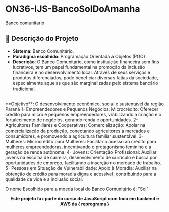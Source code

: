 # ON36-IJS-BancoSolDoAmanha
Banco comunitario
<br> 

## 📂  Descrição do Projeto

- **Sistema**: Banco Comunitário.
- **Paradigma escolhido**:  Programação Orientada a Objetos (POO)
- **Descrição**: 
O Banco Comunitário, como instituição financeira sem fins lucrativos, tem um papel fundamental na promoção da inclusão financeira e no desenvolvimento local. Através de seus serviços e produtos diferenciados, pode beneficiar diversas fatias da sociedade, especialmente aquelas que são marginalizadas pelo sistema bancário tradicional.
<br>
**Objetivo**: O desenvolvimento econômico, social e sustentável da região Paraná
  1- Empreendedores e Pequenos Negócios:
     Microcrédito: Oferecer crédito para micro e pequenos empreendedores, viabilizando a criação e o fortalecimento de negócios, gerando renda e oportunidades.
  2- Agricultores Familiares e Cooperativas:
     Comercialização: Apoiar na comercialização da produção, conectando agricultores a mercados e consumidores, e promovendo a agricultura familiar sustentável.
  3- Mulheres:
     Microcrédito para Mulheres: Facilitar o acesso ao crédito para mulheres empreendedoras, incentivando o protagonismo feminino e a geração de renda autônoma.
  4- Jovens:
      Orientação Profissional: Auxiliar jovens na escolha de carreira, desenvolvimento de currículo e busca por oportunidades de emprego, facilitando a inserção no mercado de trabalho.
  5- Pessoas em Situação de Vulnerabilidade:
     Apoio à Moradia: Auxiliar na obtenção de crédito para moradia digna e acessível, contribuindo para a qualidade de vida e a inclusão social.
  
<br>

O nome Escolhido para a moeda local do Banco Comunitário é: "Sol"

<strong><p align = "center"> Este projeto faz parte do curso de JavaScript com foco em backend e AWS da { reprograma } </p></strong>
